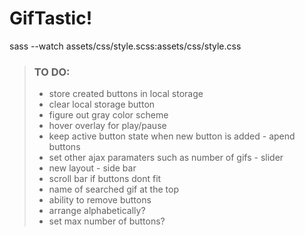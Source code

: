 # GifTastic! 


sass --watch assets/css/style.scss:assets/css/style.css


> ### TO DO:
> - store created buttons in local storage
> - clear local storage button
> - figure out gray color scheme
> - hover overlay for play/pause
> - keep active button state when new button is added - apend buttons
> - set other ajax paramaters such as number of gifs - slider
> - new layout - side bar
> - scroll bar if buttons dont fit
> - name of searched gif at the top
> - ability to remove buttons
> - arrange alphabetically?
> - set max number of buttons?